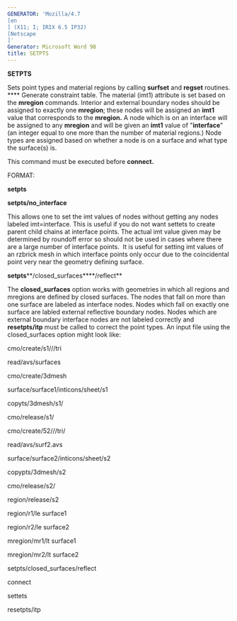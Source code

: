 ```yaml
---
GENERATOR: 'Mozilla/4.7 
[en
] (X11; I; IRIX 6.5 IP32) 
[Netscape
]'
Generator: Microsoft Word 98
title: SETPTS
---
```


 **SETPTS**

Sets point types and material regions by calling **surfset** and
**regset** routines. **** Generate constraint table. The material (imt1)
attribute is set based on the **mregion** commands. Interior and
external boundary nodes should be assigned to exactly one **mregion**;
these nodes will be assigned an **imt1** value that corresponds to the
**mregion.** A node which is on an interface will be assigned to any
**mregion** and will be given an **imt1** value of "**interface**" (an
integer equal to one more than the number of material regions.) Node
types are assigned based on whether a node is on a surface and what type
the surface(s) is.

This command must be executed before **connect.**

FORMAT:

**setpts**

**setpts/no\_interface**

This allows one to set the imt values of nodes without getting any nodes
labeled imt=interface. This is useful if you do not want settets to
create parent child chains at interface points. The actual imt value
given may be determined by roundoff error so should not be used in cases
where there are a large number of interface points.  It is useful for
setting imt values of an rzbrick mesh in which interface points only
occur due to the coincidental point very near the geometry defining
surface.

**setpts****/closed\_surfaces****/reflect**

The **closed\_surfaces** option works with geometries in which all
regions and mregions are defined by closed surfaces. The nodes that fall
on more than one surface are labeled as interface nodes. Nodes which
fall on exactly one surface are labled external reflective boundary
nodes. Nodes which are external boundary interface nodes are not labeled
correctly and **resetpts/itp** must be called to correct the point
types. An input file using the closed\_surfaces option might look like:

cmo/create/s1///tri

read/avs/surfaces

cmo/create/3dmesh

surface/surface1/inticons/sheet/s1

copyts/3dmesh/s1/

cmo/release/s1/

cmo/create/52///tri/

read/avs/surf2.avs

surface/surface2/inticons/sheet/s2

copypts/3dmesh/s2

cmo/release/s2/

region/release/s2

region/r1/le surface1

region/r2/le surface2

mregion/mr1/lt surface1

mregion/mr2/lt surface2

setpts/closed\_surfaces/reflect

connect

settets

resetpts/itp
